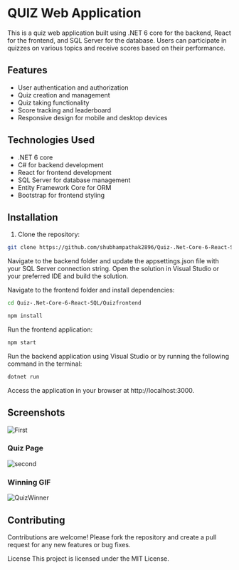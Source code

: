 # QUIZ Web Application

This is a quiz web application built using .NET 6 core for the backend, React for the frontend, and SQL Server for the database. Users can participate in quizzes on various topics and receive scores based on their performance.

## Features

- User authentication and authorization
- Quiz creation and management
- Quiz taking functionality
- Score tracking and leaderboard
- Responsive design for mobile and desktop devices

## Technologies Used

- .NET 6 core
- C# for backend development
- React for frontend development
- SQL Server for database management
- Entity Framework Core for ORM
- Bootstrap for frontend styling

## Installation

1. Clone the repository:

```bash
git clone https://github.com/shubhampathak2896/Quiz-.Net-Core-6-React-SQL.git
```

Navigate to the backend folder and update the appsettings.json file with your SQL Server connection string.
Open the solution in Visual Studio or your preferred IDE and build the solution.

Navigate to the frontend folder and install dependencies:

```bash
cd Quiz-.Net-Core-6-React-SQL/Quizfrontend
```
```bash
npm install
```
Run the frontend application:
```bash
npm start
```
Run the backend application using Visual Studio or by running the following command in the terminal:
```bash
dotnet run
```
Access the application in your browser at http://localhost:3000.

## Screenshots

![First](https://github.com/shubhampathak2896/Quiz-.Net-Core-6-React-SQL/assets/149826847/f76cb7c1-ac4e-478a-b46d-2f20034113d0)

### Quiz Page
![second](https://github.com/shubhampathak2896/Quiz-.Net-Core-6-React-SQL/assets/149826847/f9e089ea-f32e-4a9d-acfe-cb4a56ae0cf5)

### Winning GIF

![QuizWinner](https://github.com/shubhampathak2896/Quiz-.Net-Core-6-React-SQL/assets/149826847/db0e223e-4e57-499a-952e-a9f9d5c5c6c3)


## Contributing
Contributions are welcome! Please fork the repository and create a pull request for any new features or bug fixes.

License
This project is licensed under the MIT License.
